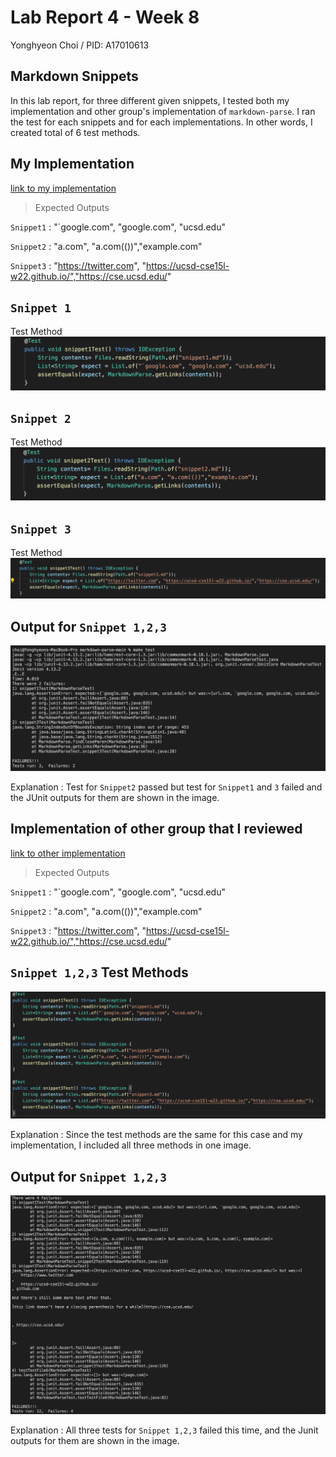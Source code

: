 # Lab Report 4 - Week 8

Yonghyeon Choi / PID: A17010613

## Markdown Snippets
In this lab report, for three different given snippets, I tested both my implementation and 
other group's implementation of `markdown-parse`. I ran the test for each snippets and for each
implementations. In other words, I created total of 6 test methods. 





## My Implementation
[link to my implementation](https://github.com/choi8616/markdown-parse.git)

> Expected Outputs 

`Snippet1` : "`google.com", "google.com", "ucsd.edu"

`Snippet2` : "a.com", "a.com(())","example.com"

`Snippet3` : "https://twitter.com", "https://ucsd-cse15l-w22.github.io/","https://cse.ucsd.edu/"


## `Snippet 1`

Test Method
![Image](snippet1Test.png)



## `Snippet 2`

Test Method
![Image](snippet2Test.png)



## `Snippet 3`

Test Method
![Image](snippet3Test.png)




## Output for `Snippet 1,2,3`

![Image](myCodeResult.png)

Explanation : Test for `Snippet2` passed but test for `Snippet1` and `3` failed and the JUnit outputs 
for them are shown in the image.





## Implementation of other group that I reviewed 
[link to other implementation](https://github.com/Stocktocon/markdown-parse.git)

> Expected Outputs 

`Snippet1` : "`google.com", "google.com", "ucsd.edu"

`Snippet2` : "a.com", "a.com(())","example.com"

`Snippet3` : "https://twitter.com", "https://ucsd-cse15l-w22.github.io/","https://cse.ucsd.edu/"

## `Snippet 1,2,3` Test Methods

![Image](snippetTestOther.png)

Explanation : Since the test methods are the same for this case and my implementation, I included
all three methods in one image. 



## Output for `Snippet 1,2,3` 

![Image](otherCodeResult.png)

Explanation : All three tests for `Snippet 1,2,3` failed this time, and the Junit outputs for them
are shown in the image. 

